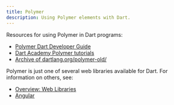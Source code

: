 ```yaml
---
title: Polymer
description: Using Polymer elements with Dart.
---
```


Resources for using Polymer in Dart programs:

* [Polymer Dart Developer Guide](https://github.com/dart-lang/polymer-dart/wiki)
* [Dart Academy Polymer tutorials](https://dart.academy/tag/polymer/)
* [Archive of dartlang.org/polymer-old/](https://web.archive.org/web/20160408053236/https://www.dartlang.org/polymer-old/)

Polymer is just one of several web libraries available for Dart.
For information on others, see:

* [Overview: Web Libraries](/guides/web-programming)
* [Angular](/angular)


